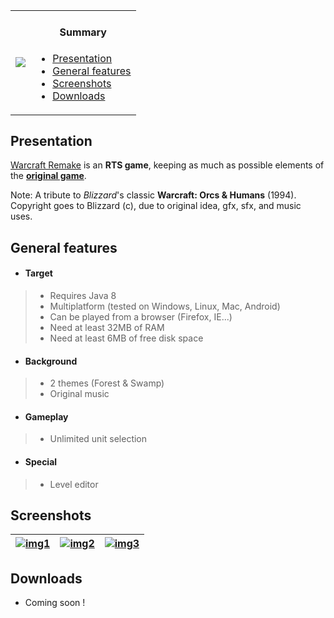 <table>
    <tr>
        <td>
            <a href="http://www.b3dgs.com/v6/page.php?lang=en&section=warcraft_remake" border="1"><img src="http://www.b3dgs.com/v6/projects/warcraft_remake/warcraft_remake.jpg"/></a>
        </td>
        <td>
            <h4 align="center">Summary</h4>
            <div align="left">
                <ul>
                    <li><a href="#presentation">Presentation</a></li>
                    <li><a href="#general-features">General features</a></li>
                    <li><a href="#screenshots">Screenshots</a></li>
                    <li><a href="#downloads">Downloads</a></li>
                </ul>
            </div>
        </td>
    </tr>
</table>

## Presentation

[Warcraft Remake](http://www.b3dgs.com/v6/page.php?lang=en&section=warcraft_remake) is an __RTS game__, keeping as much as possible elements of the [__original game__](http://en.wikipedia.org/wiki/Warcraft:_Orcs_%26_Humans).

Note: A tribute to _Blizzard_'s classic __Warcraft: Orcs & Humans__ (1994). Copyright goes to Blizzard (c), due to original idea, gfx, sfx, and music uses.

## General features

* #### __Target__
>  * Requires Java 8
>  * Multiplatform (tested on Windows, Linux, Mac, Android)
>  * Can be played from a browser (Firefox, IE...)
>  * Need at least 32MB of RAM
>  * Need at least 6MB of free disk space

* #### __Background__
>  * 2 themes (Forest & Swamp)
>  * Original music

* #### __Gameplay__
>  * Unlimited unit selection

* #### __Special__
>  * Level editor

## Screenshots

| [![img1](http://www.b3dgs.com/v6/projects/warcraft_remake/screens/mini/2.png)](http://www.b3dgs.com/v6/projects/warcraft_remake/screens/2.png) | [![img2](http://www.b3dgs.com/v6/projects/warcraft_remake/screens/mini/4.png)](http://www.b3dgs.com/v6/projects/warcraft_remake/screens/4.png) | [![img3](http://www.b3dgs.com/v6/projects/warcraft_remake/screens/mini/9.png)](http://www.b3dgs.com/v6/projects/warcraft_remake/screens/9.png)
--- | --- | ---

## Downloads

* Coming soon !
